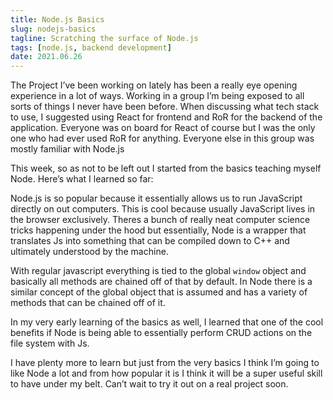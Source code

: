 ```yaml
---
title: Node.js Basics
slug: nodejs-basics
tagline: Scratching the surface of Node.js
tags: [node.js, backend development]
date: 2021.06.26
---
```


The Project I’ve been working on lately has been a really eye opening experience in a lot of ways. Working in a group I’m being exposed to all sorts of things I never have been before. When discussing what tech stack to use, I suggested using React for frontend and RoR for the backend of the application. Everyone was on board for React of course but I was the only one who had ever used RoR for anything. Everyone else in this group was mostly familiar with Node.js

This week, so as not to be left out I started from the basics teaching myself Node. Here’s what I learned so far:

Node.js is so popular because it essentially allows us to run JavaScript directly on out computers. This is cool because usually JavaScript lives in the browser exclusively. Theres a bunch of really neat computer science tricks happening under the hood but essentially, Node is a wrapper that translates Js into something that can be compiled down to C++ and ultimately understood by the machine. 

With regular javascript everything is tied to the global `window` object and basically all methods are chained off of that by default. In Node there is a similar concept of the global object that is assumed and has a variety of methods that can be chained off of it.

In my very early learning of the basics as well, I learned that one of the cool benefits if Node is being able to essentially perform CRUD actions on the file system with Js. 

I have plenty more to learn but just from the very basics I think I’m going to like Node a lot and from how popular it is I think it will be a super useful skill to have under my belt. Can’t wait to try it out on a real project soon.
